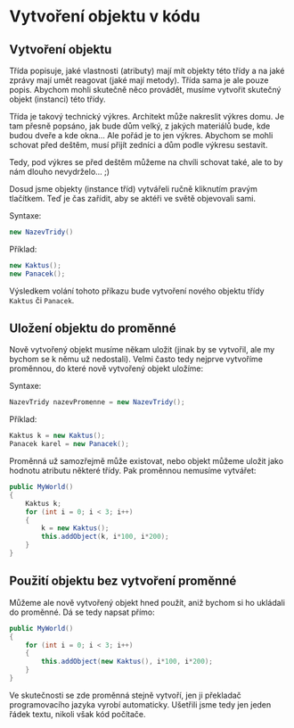 # Vytvoření objektu v kódu

## Vytvoření objektu

Třída popisuje, jaké vlastnosti (atributy) mají mít objekty této třídy a na jaké zprávy mají umět reagovat (jaké mají metody). Třída sama je ale pouze popis. Abychom mohli skutečně něco provádět, musíme vytvořit skutečný objekt (instanci) této třídy.

Třída je takový technický výkres. Architekt může nakreslit výkres domu. Je tam přesně popsáno, jak bude dům velký, z jakých materiálů bude, kde budou dveře a kde okna… Ale pořád je to jen výkres. Abychom se mohli schovat před deštěm, musí přijít zedníci a dům podle výkresu sestavit.

Tedy, pod výkres se před deštěm můžeme na chvíli schovat také, ale to by nám dlouho nevydrželo… ;)

Dosud jsme objekty (instance tříd) vytvářeli ručně kliknutím pravým tlačítkem. Teď je čas zařídit, aby se aktéři ve světě objevovali sami.

Syntaxe:
```java
new NazevTridy()
```
Příklad:
```java
new Kaktus();
new Panacek();
```

Výsledkem volání tohoto příkazu bude vytvoření nového objektu třídy `Kaktus` či `Panacek`.

## Uložení objektu do proměnné

Nově vytvořený objekt musíme někam uložit (jinak by se vytvořil, ale my bychom se k němu už nedostali). Velmi často tedy nejprve vytvoříme proměnnou, do které nově vytvořený objekt uložíme:

Syntaxe:
```java
NazevTridy nazevPromenne = new NazevTridy();
```

Příklad:
```java
Kaktus k = new Kaktus();
Panacek karel = new Panacek();
```

Proměnná už samozřejmě může existovat, nebo objekt můžeme uložit jako hodnotu atributu některé třídy. Pak proměnnou nemusíme vytvářet:

```java
public MyWorld()
{
	Kaktus k;
	for (int i = 0; i < 3; i++)
	{
		k = new Kaktus();
		this.addObject(k, i*100, i*200);
	}
}
```

## Použití objektu bez vytvoření proměnné

Můžeme ale nově vytvořený objekt hned použít, aniž bychom si ho ukládali do proměnné. Dá se tedy napsat přímo:

```java
public MyWorld()
{
	for (int i = 0; i < 3; i++)
	{
		this.addObject(new Kaktus(), i*100, i*200);
	}
}
```

Ve skutečnosti se zde proměnná stejně vytvoří, jen ji překladač programovacího jazyka vyrobí automaticky. Ušetřili jsme tedy jen jeden řádek textu, nikoli však kód počítače.
